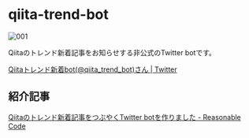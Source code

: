 # qiita-trend-bot
![001](https://user-images.githubusercontent.com/31620041/50721932-b2493c80-110a-11e9-99f8-f2b856078dc5.jpeg)

Qiitaのトレンド新着記事をお知らせする非公式のTwitter botです。

[Qiitaトレンド新着bot(@qiita_trend_bot)さん | Twitter](https://twitter.com/qiita_trend_bot)

## 紹介記事
[Qiitaのトレンド新着記事をつぶやくTwitter botを作りました - Reasonable Code](https://reasonable-code.com/qiita-trend-bot/)
